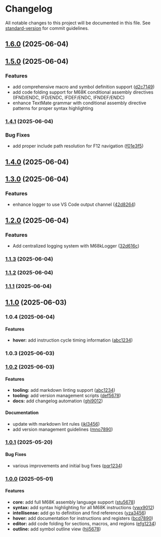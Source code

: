 # Changelog

All notable changes to this project will be documented in this file. See [standard-version](https://github.com/conventional-changelog/standard-version) for commit guidelines.

## [1.6.0](https://github.com/pbricout/m68k-assembly/compare/v1.5.0...v1.6.0) (2025-06-04)

## [1.5.0](https://github.com/pbricout/m68k-assembly/compare/v1.4.1...v1.5.0) (2025-06-04)


### Features

* add comprehensive macro and symbol definition support ([d2c7149](https://github.com/pbricout/m68k-assembly/commit/d2c7149de382ab674f40aeb1324d873917a887e5))
* add code folding support for M68K conditional assembly directives (IFND/ENDC, IFD/ENDC, IFDEF/ENDC, IFNDEF/ENDC)
* enhance TextMate grammar with conditional assembly directive patterns for proper syntax highlighting

### [1.4.1](https://github.com/pbricout/m68k-assembly/compare/v1.4.0...v1.4.1) (2025-06-04)


### Bug Fixes

* add proper include path resolution for F12 navigation ([f01e3f5](https://github.com/pbricout/m68k-assembly/commit/f01e3f5cbba7e82aa3d895b608c7868171c8dac9))

## [1.4.0](https://github.com/pbricout/m68k-assembly/compare/v1.3.0...v1.4.0) (2025-06-04)

## [1.3.0](https://github.com/pbricout/m68k-assembly/compare/v1.2.0...v1.3.0) (2025-06-04)


### Features

* enhance logger to use VS Code output channel ([42d8264](https://github.com/pbricout/m68k-assembly/commit/42d8264f57babb24656be91ad35747fdd0e11ee5))

## [1.2.0](https://github.com/pbricout/m68k-assembly/compare/v1.1.3...v1.2.0) (2025-06-04)


### Features

* Add centralized logging system with M68kLogger ([32d616c](https://github.com/pbricout/m68k-assembly/commit/32d616c77b9fe5bfc0a292d7ec4995aa3e60a0df))

### [1.1.3](https://github.com/pbricout/m68k-assembly/compare/v1.1.2...v1.1.3) (2025-06-04)

### [1.1.2](https://github.com/pbricout/m68k-assembly/compare/v1.1.1...v1.1.2) (2025-06-04)

### [1.1.1](https://github.com/pbricout/m68k-assembly/compare/v1.1.0...v1.1.1) (2025-06-04)

## [1.1.0](https://github.com/pbricout/m68k-assembly/compare/v1.0.3...v1.1.0) (2025-06-03)

### 1.0.4 (2025-06-04)

#### Features

* **hover:** add instruction cycle timing information ([abc1234](commit-hash))

### 1.0.3 (2025-06-03)

### [1.0.2](https://github.com/pbricout/m68k-assembly/compare/v1.0.1...v1.0.2) (2025-06-03)


#### Features

* **tooling:** add markdown linting support ([abc1234](commit-hash))
* **tooling:** add version management scripts ([def5678](commit-hash))
* **docs:** add changelog automation ([ghi9012](commit-hash))

#### Documentation

* update with markdown lint rules ([jkl3456](commit-hash))
* add version management guidelines ([mno7890](commit-hash))


### [1.0.1](https://github.com/pbricout/m68k-assembly/compare/v1.0.0...v1.0.1) (2025-05-20)


#### Bug Fixes

* various improvements and initial bug fixes ([pqr1234](commit-hash))


### [1.0.0](https://github.com/pbricout/m68k-assembly/compare/v0.0.0...v1.0.0) (2025-05-01)


#### Features

* **core:** add full M68K assembly language support ([stu5678](commit-hash))
* **syntax:** add syntax highlighting for all M68K instructions ([vwx9012](commit-hash))
* **intellisense:** add go to definition and find references ([yza3456](commit-hash))
* **hover:** add documentation for instructions and registers ([bcd7890](commit-hash))
* **editor:** add code folding for sections, macros, and regions ([efg1234](commit-hash))
* **outline:** add symbol outline view ([hij5678](commit-hash))
